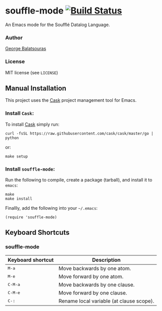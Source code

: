 # souffle-mode [![Build Status](https://secure.travis-ci.org/gbalats/souffle-mode.png)](http://travis-ci.org/gbalats/souffle-mode)


An Emacs mode for the Soufflé Datalog Language.

### Author
[George Balatsouras](mailto:gbalats@di.uoa.gr)

### License
MIT license (see `LICENSE`)


Manual Installation
-------------------

This project uses the [Cask][cask] project management tool for Emacs.


### Install `Cask`:

To install [Cask][cask] simply run:

    curl -fsSL https://raw.githubusercontent.com/cask/cask/master/go | python

or:

    make setup


### Install `souffle-mode`:

Run the following to compile, create a package (tarball), and install
it to `emacs`:

    make
    make install

Finallly, add the following into your `~/.emacs`:

    (require 'souffle-mode)


Keyboard Shortcuts
------------------

### souffle-mode

Keyboard shortcut        | Description
-------------------------|-------------------------------
<kbd>M-a</kbd>           | Move backwards by one atom.
<kbd>M-e</kbd>           | Move forward by one atom.
<kbd>C-M-a</kbd>         | Move backwards by one clause.
<kbd>C-M-e</kbd>         | Move forward by one clause.
<kbd>C-:</kbd>           | Rename local variable (at clause scope).


[yasnippet]: https://github.com/capitaomorte/yasnippet/
[cask]: https://github.com/cask/cask
